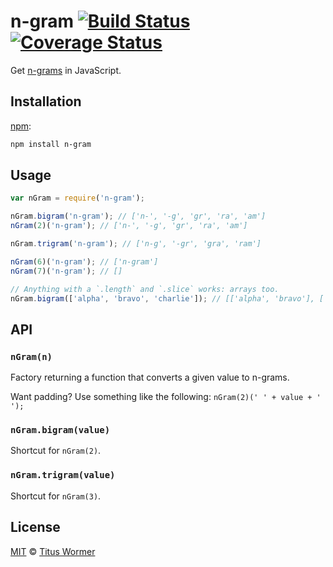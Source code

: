 # n-gram [![Build Status][travis-badge]][travis] [![Coverage Status][codecov-badge]][codecov]

Get [n-grams][wiki] in JavaScript.

## Installation

[npm][]:

```bash
npm install n-gram
```

## Usage

```js
var nGram = require('n-gram');

nGram.bigram('n-gram'); // ['n-', '-g', 'gr', 'ra', 'am']
nGram(2)('n-gram'); // ['n-', '-g', 'gr', 'ra', 'am']

nGram.trigram('n-gram'); // ['n-g', '-gr', 'gra', 'ram']

nGram(6)('n-gram'); // ['n-gram']
nGram(7)('n-gram'); // []

// Anything with a `.length` and `.slice` works: arrays too.
nGram.bigram(['alpha', 'bravo', 'charlie']); // [['alpha', 'bravo'], ['bravo', 'charlie']]
```

## API

### `nGram(n)`

Factory returning a function that converts a given value to n-grams.

Want padding?  Use something like the following: `nGram(2)(' ' + value + ' ');`

### `nGram.bigram(value)`

Shortcut for `nGram(2)`.

### `nGram.trigram(value)`

Shortcut for `nGram(3)`.

## License

[MIT][license] © [Titus Wormer][author]

<!-- Definitions -->

[travis-badge]: https://img.shields.io/travis/words/n-gram.svg

[travis]: https://travis-ci.org/words/n-gram

[codecov-badge]: https://img.shields.io/codecov/c/github/words/n-gram.svg

[codecov]: https://codecov.io/github/words/n-gram

[npm]: https://docs.npmjs.com/cli/install

[license]: license

[author]: http://wooorm.com

[wiki]: http://en.wikipedia.org/wiki/N-gram
